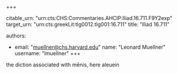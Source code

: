 +++


citable_urn: "urn:cts:CHS:Commentaries.AHCIP:Iliad.16.711.F9Y2exp"
target_urn: "urn:cts:greekLit:tlg0012.tlg001:16.711"
title: "Iliad 16.711"

authors:
- email: "muellner@chs.harvard.edu"
  name: "Leonard Muellner"
  username: "lmuellner"
+++

<p>the diction associated with mēnis, here aleuein</p>